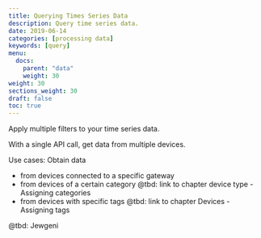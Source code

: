 ```yaml
---
title: Querying Times Series Data
description: Query time series data.
date: 2019-06-14
categories: [processing data]
keywords: [query]
menu:
  docs:
    parent: "data"
    weight: 30
weight: 30
sections_weight: 30
draft: false
toc: true
---
```


Apply multiple filters to your time series data.

With a single API call, get data from multiple devices.

Use cases: Obtain data 

* from devices connected to a specific gateway
* from devices of a certain category @tbd: link to chapter device type - Assigning categories
* from devices with specific tags @tbd: link to chapter Devices - Assigning tags

@tbd: Jewgeni



